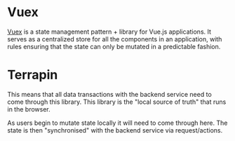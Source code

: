 # Vuex

[Vuex](https://vuex.vuejs.org/#what-is-a-state-management-pattern) is a state management pattern + library for Vue.js applications. It serves as a centralized store for all the components in an application, with rules ensuring that the state can only be mutated in a predictable fashion.

# Terrapin

This means that all data transactions with the backend service need to come through this library. This library is the "local source of truth" that runs in the browser.

As users begin to mutate state locally it will need to come through here.
The state is then "synchronised" with the backend service via request/actions.
